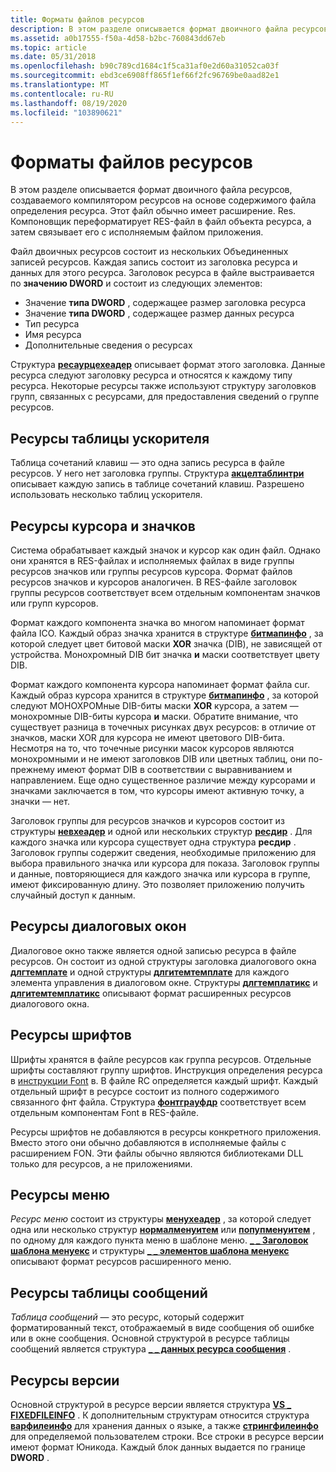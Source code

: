 ```yaml
---
title: Форматы файлов ресурсов
description: В этом разделе описывается формат двоичного файла ресурсов, создаваемого компилятором ресурсов на основе содержимого файла определения ресурса.
ms.assetid: a0b17555-f50a-4d58-b2bc-760843dd67eb
ms.topic: article
ms.date: 05/31/2018
ms.openlocfilehash: b90c789cd1684c1f5ca31af0e2d60a31052ca03f
ms.sourcegitcommit: ebd3ce6908ff865f1ef66f2fc96769be0aad82e1
ms.translationtype: MT
ms.contentlocale: ru-RU
ms.lasthandoff: 08/19/2020
ms.locfileid: "103890621"
---
```

# <a name="resource-file-formats"></a>Форматы файлов ресурсов

В этом разделе описывается формат двоичного файла ресурсов, создаваемого компилятором ресурсов на основе содержимого файла определения ресурса. Этот файл обычно имеет расширение. Res. Компоновщик переформатирует RES-файл в файл объекта ресурса, а затем связывает его с исполняемым файлом приложения.

Файл двоичных ресурсов состоит из нескольких Объединенных записей ресурсов. Каждая запись состоит из заголовка ресурса и данных для этого ресурса. Заголовок ресурса в файле выстраивается по **значению DWORD** и состоит из следующих элементов:

-   Значение **типа DWORD** , содержащее размер заголовка ресурса
-   Значение **типа DWORD** , содержащее размер данных ресурса
-   Тип ресурса
-   Имя ресурса
-   Дополнительные сведения о ресурсах

Структура [**ресаурцехеадер**](resourceheader.md) описывает формат этого заголовка. Данные ресурса следуют заголовку ресурса и относятся к каждому типу ресурса. Некоторые ресурсы также используют структуру заголовков групп, связанных с ресурсами, для предоставления сведений о группе ресурсов.

## <a name="accelerator-table-resources"></a>Ресурсы таблицы ускорителя

Таблица сочетаний клавиш — это одна запись ресурса в файле ресурсов. У него нет заголовка группы. Структура [**акцелтаблинтри**](acceltableentry.md) описывает каждую запись в таблице сочетаний клавиш. Разрешено использовать несколько таблиц ускорителя.

## <a name="cursor-and-icon-resources"></a>Ресурсы курсора и значков

Система обрабатывает каждый значок и курсор как один файл. Однако они хранятся в RES-файлах и исполняемых файлах в виде группы ресурсов значков или группы ресурсов курсора. Формат файлов ресурсов значков и курсоров аналогичен. В RES-файле заголовок группы ресурсов соответствует всем отдельным компонентам значков или групп курсоров.

Формат каждого компонента значка во многом напоминает формат файла ICO. Каждый образ значка хранится в структуре [**битмапинфо**](/windows/win32/api/wingdi/ns-wingdi-bitmapinfo) , за которой следует цвет битовой маски **XOR** значка (DIB), не зависящей от устройства. Монохромный DIB бит значка **и** маски соответствует цвету DIB.

Формат каждого компонента курсора напоминает формат файла cur. Каждый образ курсора хранится в структуре [**битмапинфо**](/windows/win32/api/wingdi/ns-wingdi-bitmapinfo) , за которой следуют МОНОХРОМные DIB-биты маски **XOR** курсора, а затем — монохромные DIB-биты курсора **и** маски. Обратите внимание, что существует разница в точечных рисунках двух ресурсов: в отличие от значков, маски XOR для курсора не имеют цветового DIB-бита. Несмотря на то, что точечные рисунки масок курсоров являются монохромными и не имеют заголовков DIB или цветных таблиц, они по-прежнему имеют формат DIB в соответствии с выравниванием и направлением. Еще одно существенное различие между курсорами и значками заключается в том, что курсоры имеют активную точку, а значки — нет.

Заголовок группы для ресурсов значков и курсоров состоит из структуры [**невхеадер**](newheader.md) и одной или нескольких структур [**ресдир**](resdir.md) . Для каждого значка или курсора существует одна структура **ресдир** . Заголовок группы содержит сведения, необходимые приложению для выбора правильного значка или курсора для показа. Заголовок группы и данные, повторяющиеся для каждого значка или курсора в группе, имеют фиксированную длину. Это позволяет приложению получить случайный доступ к данным.

## <a name="dialog-box-resources"></a>Ресурсы диалоговых окон

Диалоговое окно также является одной записью ресурса в файле ресурсов. Он состоит из одной структуры заголовка диалогового окна [**длгтемплате**](/windows/desktop/api/winuser/ns-winuser-dlgtemplate) и одной структуры [**длгитемтемплате**](/windows/desktop/api/winuser/ns-winuser-dlgitemtemplate) для каждого элемента управления в диалоговом окне. Структуры [**длгтемплатикс**](/windows/desktop/dlgbox/dlgtemplateex) и [**длгитемтемплатикс**](/windows/desktop/dlgbox/dlgitemtemplateex) описывают формат расширенных ресурсов диалогового окна.

## <a name="font-resources"></a>Ресурсы шрифтов

Шрифты хранятся в файле ресурсов как группа ресурсов. Отдельные шрифты составляют группу шрифтов. Инструкция определения ресурса в [инструкции Font](./font-statement.md) в. В файле RC определяется каждый шрифт. Каждый отдельный шрифт в ресурсе состоит из полного содержимого связанного фнт файла. Структура [**фонтграуфдр**](fontgrouphdr.md) соответствует всем отдельным компонентам Font в RES-файле.

Ресурсы шрифтов не добавляются в ресурсы конкретного приложения. Вместо этого они обычно добавляются в исполняемые файлы с расширением FON. Эти файлы обычно являются библиотеками DLL только для ресурсов, а не приложениями.

## <a name="menu-resources"></a>Ресурсы меню

*Ресурс меню* состоит из структуры [**менухеадер**](menuheader.md) , за которой следует одна или несколько структур [**нормалменуитем**](normalmenuitem.md) или [**попупменуитем**](popupmenuitem.md) , по одному для каждого пункта меню в шаблоне меню. [**\_ \_ Заголовок шаблона менуекс**](menuex-template-header.md) и структуры [**\_ \_ элементов шаблона менуекс**](menuex-template-item.md) описывают формат ресурсов расширенного меню.

## <a name="message-table-resources"></a>Ресурсы таблицы сообщений

*Таблица сообщений* — это ресурс, который содержит форматированный текст, отображаемый в виде сообщения об ошибке или в окне сообщения. Основной структурой в ресурсе таблицы сообщений является структура [**\_ \_ данных ресурса сообщения**](/windows/desktop/api/Winnt/ns-winnt-message_resource_data) .

## <a name="version-resources"></a>Ресурсы версии

Основной структурой в ресурсе версии является структура [**VS \_ FIXEDFILEINFO**](/windows/win32/api/verrsrc/ns-verrsrc-vs_fixedfileinfo) . К дополнительным структурам относится структура [**варфилеинфо**](varfileinfo.md) для хранения данных о языке, а также [**стрингфилеинфо**](stringfileinfo.md) для определяемой пользователем строки. Все строки в ресурсе версии имеют формат Юникода. Каждый блок данных выдается по границе **DWORD** .

 

 